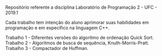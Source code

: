 Repositório referente a disciplina Laboratório de Programação 2 - UFC - 2019.1

Cada trabalho tem intenção do aluno aprimorar suas habilidades em programação e em específico na linguagem C++.

Trabalho 1 - Diferentes versões do algoritmo de ordenação Quick Sort.
Trabalho 2 - Algoritmos de busca de sequência, Knuth-Morris-Pratt.
Trabalho 3 - Compactador de Huffman.
